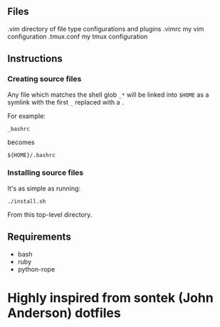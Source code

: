 ## Files
.vim
    directory of file type configurations and plugins
.vimrc
    my vim configuration
.tmux.conf
    my tmux configuration

## Instructions
### Creating source files
Any file which matches the shell glob `_*` will be linked into `$HOME` as a symlink with the first `_`  replaced with a `.`

For example:

    _bashrc

becomes

    ${HOME}/.bashrc

### Installing source files
It's as simple as running:

    ./install.sh

From this top-level directory.

## Requirements
* bash
* ruby
* python-rope

# Highly inspired from sontek (John Anderson) dotfiles
